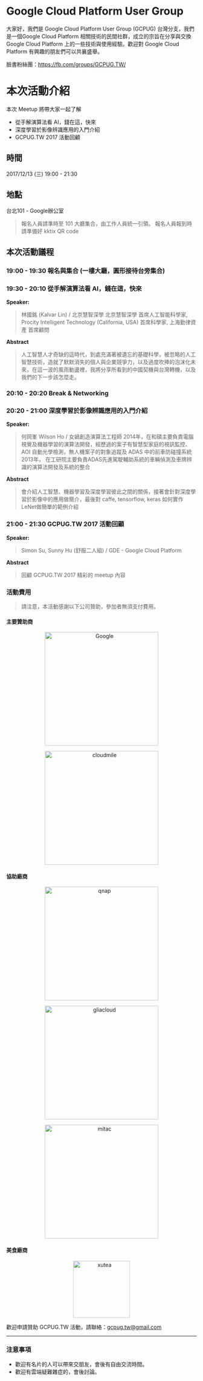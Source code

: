 # Google Cloud Platform User Group

大家好，我們是 Google Cloud Platform User Group (GCPUG) 台灣分支，我們是一個Google Cloud Platform 相關技術的民間社群，成立的宗旨在分享與交換 Google Cloud Platform 上的一些技術與使用經驗。歡迎對 Google Cloud Platform 有興趣的朋友們可以共襄盛舉。

臉書粉絲團：https://fb.com/groups/GCPUG.TW/

# 本次活動介紹

本次 Meetup 將帶大家一起了解 

- 從手解演算法看 AI，錢在這，快來
- 深度學習於影像辨識應用的入門介紹
- GCPUG.TW 2017 活動回顧

## 時間

2017/12/13 (三) 19:00 - 21:30

## 地點

台北101 - Google辦公室
> 報名人員請準時至 101 大廳集合，由工作人員統一引領。
> 報名人員報到時請準備好 kktix QR code

## 本次活動議程

### 19:00 - 19:30 報名與集合 (一樓大廳，圓形接待台旁集合)

### 19:30 - 20:10 從手解演算法看 AI，錢在這，快來

**Speaker:**
> 林國銘 (Kalvar Lin) / 北京慧智深學 
> 北京慧智深學 首席人工智能科學家, Procity Intelligent Technology (California, USA) 首席科學家, 上海勤律資產 首席顧問

**Abstract**
> 人工智慧人才奇缺的這時代，到處充滿著被遺忘的基礎科學，被忽略的人工智慧技術，造就了默默消失的個人與企業競爭力，以及過度吹捧的泡沫化未來，在這一波的風雨動盪裡，我將分享所看到的中國契機與台灣轉機，以及我們的下一步該怎麼走。

### 20:10 - 20:20 Break & Networking

### 20:20 - 21:00 深度學習於影像辨識應用的入門介紹

**Speaker:**
> 何岡峯 Wilson Ho / 女媧創造演算法工程師
> 2014年，在和碩主要負責電腦視覺及機器學習的演算法開發，經歷過的案子有智慧型家庭的視訊監控、AOI 自動光學檢測，無人機案子的對象追蹤及 ADAS 中的前車防碰撞系統
> 2013年， 在工研院主要負責ADAS先進駕駛輔助系統的車輛偵測及車牌辨識的演算法開發及系統的整合

**Abstract**
> 會介紹人工智慧、機器學習及深度學習彼此之間的關係，接著會針對深度學習於影像中的應用做簡介，最後對 caffe, tensorflow, keras 如何實作 LeNet做簡單的範例介紹

### 21:00 - 21:30 GCPUG.TW 2017 活動回顧

**Speaker:**
> Simon Su, Sunny Hu (舒服二人組) / GDE - Google Cloud Platform

**Abstract**
> 回顧 GCPUG.TW 2017 精彩的 meetup 內容

### 活動費用

> 請注意，本活動感謝以下公司贊助，參加者無須支付費用。

#### 主要贊助商

<p style="text-align: center;"><img alt="Google" src="https://storage.googleapis.com/gcs.gcpug.tw/sponsor-logo/google.png" style="width: 300px;"></p>

<p style="text-align: center;"><img alt="cloudmile" src="https://storage.googleapis.com/gcs.gcpug.tw/sponsor-logo/cloudmile.jpg" style="width: 300px;"></p>

#### 協助廠商

<p style="text-align: center;"><img alt="qnap" src="https://storage.googleapis.com/gcs.gcpug.tw/sponsor-logo/qnap.png" style="width: 300px;"></p>

<p style="text-align: center;"><img alt="gliacloud" src="https://storage.googleapis.com/gcs.gcpug.tw/sponsor-logo/gliacloud.jpg" style="width: 300px;"></p>

<p style="text-align: center;"><img alt="mitac" src="https://storage.googleapis.com/gcs.gcpug.tw/sponsor-logo/mitac.jpg" style="width: 300px;"></p>

#### 美食廠商

<p style="text-align: center;"><img alt="xutea" src="https://storage.googleapis.com/gcs.gcpug.tw/sponsor-logo/_xutea.jpg" style="width: 150px;"></p>

歡迎申請贊助 GCPUG.TW 活動，請聯絡：gcpug.tw@gmail.com
<hr>

### 注意事項
- 歡迎有名片的人可以帶來交朋友，會後有自由交流時間。
- 歡迎有雲端疑難雜症的，會後討論。